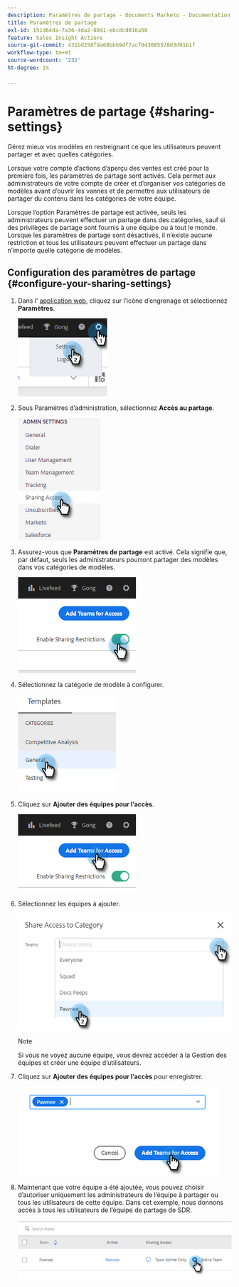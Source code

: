 ```yaml
---
description: Paramètres de partage - Documents Marketo - Documentation du produit
title: Paramètres de partage
exl-id: 151d64da-7a36-4da2-8041-ebcdcd016a50
feature: Sales Insight Actions
source-git-commit: 431bd258f9a68bbb9df7acf043085578d3d91b1f
workflow-type: tm+mt
source-wordcount: '232'
ht-degree: 1%

---
```


# Paramètres de partage {#sharing-settings}

Gérez mieux vos modèles en restreignant ce que les utilisateurs peuvent partager et avec quelles catégories.

Lorsque votre compte d’actions d’aperçu des ventes est créé pour la première fois, les paramètres de partage sont activés. Cela permet aux administrateurs de votre compte de créer et d’organiser vos catégories de modèles avant d’ouvrir les vannes et de permettre aux utilisateurs de partager du contenu dans les catégories de votre équipe.

Lorsque l’option Paramètres de partage est activée, seuls les administrateurs peuvent effectuer un partage dans des catégories, sauf si des privilèges de partage sont fournis à une équipe ou à tout le monde. Lorsque les paramètres de partage sont désactivés, il n’existe aucune restriction et tous les utilisateurs peuvent effectuer un partage dans n’importe quelle catégorie de modèles.

## Configuration des paramètres de partage {#configure-your-sharing-settings}

1. Dans l’ [application web](https://toutapp.com/login), cliquez sur l’icône d’engrenage et sélectionnez **Paramètres**.

   ![](assets/sharing-settings-1.png)

1. Sous Paramètres d’administration, sélectionnez **Accès au partage**.

   ![](assets/sharing-settings-2.png)

1. Assurez-vous que **Paramètres de partage** est activé. Cela signifie que, par défaut, seuls les administrateurs pourront partager des modèles dans vos catégories de modèles.

   ![](assets/sharing-settings-3.png)

1. Sélectionnez la catégorie de modèle à configurer.

   ![](assets/sharing-settings-4.png)

1. Cliquez sur **Ajouter des équipes pour l’accès**.

   ![](assets/sharing-settings-5.png)

1. Sélectionnez les équipes à ajouter.

   ![](assets/sharing-settings-6.png)

   >[!NOTE]
   >
   >Si vous ne voyez aucune équipe, vous devrez accéder à la Gestion des équipes et créer une équipe d’utilisateurs.

1. Cliquez sur **Ajouter des équipes pour l’accès** pour enregistrer.

   ![](assets/sharing-settings-7.png)

1. Maintenant que votre équipe a été ajoutée, vous pouvez choisir d’autoriser uniquement les administrateurs de l’équipe à partager ou tous les utilisateurs de cette équipe. Dans cet exemple, nous donnons accès à tous les utilisateurs de l’équipe de partage de SDR.

   ![](assets/sharing-settings-8.png)
